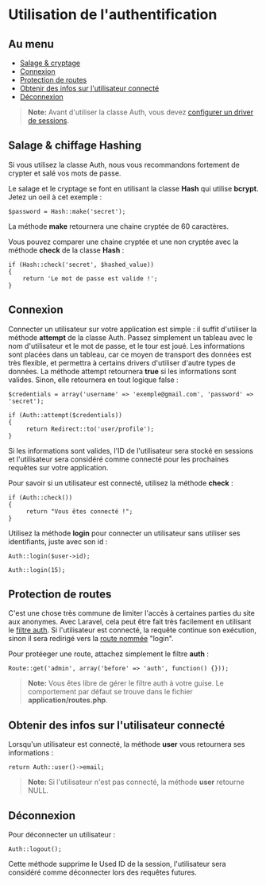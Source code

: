 # Utilisation de l'authentification

## Au menu

- [Salage & cryptage](#hash)
- [Connexion](#login)
- [Protection de routes](#filter)
- [Obtenir des infos sur l'utilisateur connecté](#user)
- [Déconnexion](#logout)

> **Note:** Avant d'utiliser la classe Auth, vous devez [configurer un driver de sessions](/docs/3/session/config).

<a name="hash"></a>
## Salage & chiffage Hashing

Si vous utilisez la classe Auth, nous vous recommandons fortement de crypter et salé vos mots de passe.

Le salage et le cryptage se font en utilisant la classe **Hash** qui utilise **bcrypt**. Jetez un oeil à cet exemple :

    $password = Hash::make('secret');

La méthode **make** retournera une chaine cryptée de 60 caractères.

Vous pouvez comparer une chaine cryptée et une non cryptée avec la méthode **check** de la classe **Hash** :

    if (Hash::check('secret', $hashed_value))
    {
        return 'Le mot de passe est valide !';
    }

<a name="login"></a>
## Connexion

Connecter un utilisateur sur votre application est simple : il suffit d'utiliser la méthode **attempt** de la classe Auth. Passez simplement un tableau avec le nom d'utilisateur et le mot de passe, et le tour est joué. Les informations sont placées dans un tableau, car ce moyen de transport des données est très flexible, et permettra à certains drivers d'utiliser d'autre types de données. La méthode attempt retournera **true** si les informations sont valides. Sinon, elle retournera en tout logique false :

    $credentials = array('username' => 'exemple@gmail.com', 'password' => 'secret');

    if (Auth::attempt($credentials))
    {
         return Redirect::to('user/profile');
    }

Si les informations sont valides, l'ID de l'utilisateur sera stocké en sessions et l'utilisateur sera considéré comme connecté pour les prochaines requêtes sur votre application.

Pour savoir si un utilisateur est connecté, utilisez la méthode **check** :

    if (Auth::check())
    {
         return "Vous êtes connecté !";
    }

Utilisez la méthode **login** pour connecter un utilisateur sans utiliser ses identifiants, juste avec son id :

    Auth::login($user->id);

    Auth::login(15);

<a name="filter"></a>
## Protection de routes

C'est une chose très commune de limiter l'accès à certaines parties du site aux anonymes. Avec Laravel, cela peut être fait très facilement en utilisant le [filtre auth](/docs/3/routes#filters). Si l'utilisateur est connecté, la requête continue son exécution, sinon il sera redirigé vers la [route nommée](/docs/3/routes#named-routes) "login".

Pour protéeger une route, attachez simplement le filtre **auth** :

    Route::get('admin', array('before' => 'auth', function() {}));

> **Note:** Vous êtes libre de gérer le filtre auth à votre guise. Le comportement par défaut se trouve dans le fichier **application/routes.php**.

<a name="user"></a>
## Obtenir des infos sur l'utilisateur connecté

Lorsqu'un utilisateur est connecté, la méthode **user** vous retournera ses informations :

    return Auth::user()->email;

> **Note:** Si l'utilisateur n'est pas connecté, la méthode **user** retourne NULL.

<a name="logout"></a>
## Déconnexion

Pour déconnecter un utilisateur :

    Auth::logout();

Cette méthode supprime le Used ID de la session, l'utilisateur sera considéré comme déconnecter lors des requêtes futures.

